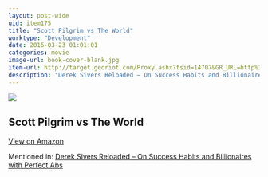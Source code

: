```yaml
---
layout: post-wide
uid: item175
title: "Scott Pilgrim vs The World"
worktype: "Development"
date: 2016-03-23 01:01:01
categories: movie
image-url: book-cover-blank.jpg
item-url: http://target.georiot.com/Proxy.ashx?tsid=14707&GR_URL=http%3A%2F%2Fwww.amazon.com%2FScott-Pilgrim-World-Michael-Cera%2Fdp%2FB0041T52S6
description: "Derek Sivers Reloaded – On Success Habits and Billionaires with Perfect Abs"
---
```

<a href="http://target.georiot.com/Proxy.ashx?tsid=14707&GR_URL=http%3A%2F%2Fwww.amazon.com%2FScott-Pilgrim-World-Michael-Cera%2Fdp%2FB0041T52S6" target="blank"><img src="../../../../img/thumbs/book-cover-blank.jpg" class="prod-img"></a>
<h2>Scott Pilgrim vs The World</h2>
<p><a class="btn btn-primary" href="http://target.georiot.com/Proxy.ashx?tsid=14707&GR_URL=http%3A%2F%2Fwww.amazon.com%2FScott-Pilgrim-World-Michael-Cera%2Fdp%2FB0041T52S6" target="blank">View on Amazon</a><p>
<p>Mentioned in: <a href="http://fourhourworkweek.com/2015/12/28/derek-sivers-reloaded-on-success-habits-and-billionaires-with-perfect-abs/" target="blank">Derek Sivers Reloaded – On Success Habits and Billionaires with Perfect Abs</a></p>
